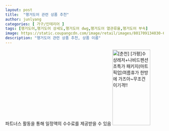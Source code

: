 ```yaml
---
layout: post
title:  "행거도어 관련 상품 추천" 
author: junlyang
categories: [ 가구/인테리어 ]
tags: [행거도어,행거도어 상세도,행거도어 dwg,행거도어 열관류율,행거도어 부속]
image: https://static.coupangcdn.com/image/retail/images/801709134030-6cb87ab3-af7f-4ebe-becc-25f762d24c3a.jpg 
description: "행거도어 관련 상품 추천, 상품 이름"
---
```

파트너스 활동을 통해 일정액의 수수료를 제공받을 수 있음
<a href="https://coupa.ng/bNdE2R" target="_blank"><img src="https://static.coupangcdn.com/image/affiliate/banner/f2bd7cf257de128e2e45df4bf7ffe022@2x.jpg" alt="[춘천] [가평]수상레저+나비드펜션 초특가 패키지(마트픽업)여름휴가 한방에 가즈아~무조건 이기격!!" width="120" height="240"></a>